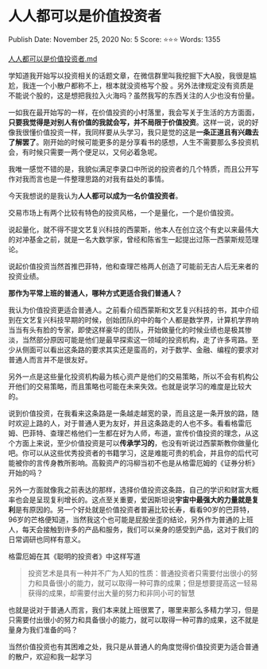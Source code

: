 # 人人都可以是价值投资者

Publish Date: November 25, 2020
No: 5
Score: ⭐️⭐️⭐️
Words: 1355

[人人都可以是价值投资者.md](%E4%BA%BA%E4%BA%BA%E9%83%BD%E5%8F%AF%E4%BB%A5%E6%98%AF%E4%BB%B7%E5%80%BC%E6%8A%95%E8%B5%84%E8%80%85%203acf59cb93514857a6913128d2b68081.md)

学知道我开始写以投资相关的话题文章，在微信群里叫我挖掘下大A股，我很是尴尬，我连一个小散户都称不上，根本就没资格写个股 。另外法律规定没有资质是不能说个股的，这是想把我拉入火海吗？虽然我写的东西关注的人少也没有份量。

一如我在最开始写的一样，在价值投资的小村落里，我会写关于生活的方方面面，**只要我觉得是对别人有价值的我就会写，并不局限于价值投资**。这样一说，说的好像我很懂价值投资一样，我同样要从头学习，我只是觉的这是**一条正道且有兴趣去了解罢了**。刚开始的时候可能更多的是分享看书的感想，人生不需要那么多投资机会，有时候只需要一两个便足以，又何必着急呢。

我唯一感觉不错的是，我貌似满足李录口中所说的投资者的几个特质，而且公开写作对我而言也是一件整理思路的对我有益处的事情。

今天我想说的是我认为**人人都可以成为一名价值投资者**。

交易市场上有两个比较有特色的投资风格，一个是量化，一个是价值投资。

说起量化，就不得不提文艺复兴科技的西蒙斯，他本人在创立这个有史以来最伟大的对冲基金之前，就是一名大数学家，曾经和陈省生一起提出过陈一西蒙斯规范理论。

说起价值投资当然首推巴菲特，他和查理芒格两人创造了可能前无古人后无来者的投资业绩。

**那作为平常上班的普通人，哪种方式更适合我们普通人？**

我认为价值投资更适合普通人。之前看介绍西蒙斯和文艺复兴科技的书，其中介绍到在文艺复兴科技早期的时候，创始团队的中的每个人都是数学界，计算机学界响当当有头有脸的专家，即使这样豪华的团队，开始做量化的时候业绩也是极其惨淡，当然部分原因可能是他们是最早探索这一领域的投资机构，走了许多弯路。至少从侧面可以看出这条路的要求其实还是蛮高的，对于数学、金融、编程的要求对普通人而言并不是很友好。

另外一点是这些量化投资机构最为核心资产是他们的交易策略，所以不会有机构公开他们的交易策略，而且策略也可能在未来失效。也就是说学习的难度是比较大的。

说到价值投资，在我看来这条路是一条越走越宽的录，而且这是一条开放的路，随时欢迎上路的人，对于普通人更为友好，并且这条路走的人也不多。看看格雷厄姆、巴菲特、查理芒格他们一生都在好为人师，布道，宣传价值投资的理念，从这个方面上来说，至少价值投资是可以**传承学习的**，也没有听说过西蒙斯教你做量化吧。你可以从这些优秀投资者的书籍学习，这是难能可贵的机会，并且你的后代可能被你的言传身教所影响。高毅资产的冯柳当初不也是从格雷厄姆的《证券分析》开始的吗？

另外一方面就像我之前表达的那样，选择价值投资这条路，自己的学识和财富大概率也会是呈现复利增长的。这点至关重要，爱因斯坦说**宇宙中最强大的力量就是复利**是有原因的。另一个好处就是价值投资者普遍比较长寿，看看90岁的巴菲特，96岁的芒格便知道，当然我这个也可能是屁股坐歪的结论，另外作为普通的上班人，每天会接触到许多的产品和服务，我们可以亲身的感受到产品，这对于我们的日常调研也同样有意义。

格雷厄姆在其《聪明的投资者》中这样写道

> 投资艺术是具有一种并不广为人知的性质：普通投资者只需要付出很小的努力和具备很小的能力，就可以取得一种可靠的成果；但是想要提高这一轻易获得的成果，却需要付出大量的努力和非同小可的智慧
> 

也就是说对于普通人而言，我们本来就上班很累了，哪里来那么多精力学习，但是只需要付出很小的努力和具备很小的能力，就可以取得一种可靠的成果，这不就是量身为我们准备的吗？

当然价值投资也有其困难之处，我只是从普通人的角度觉得价值投资更为适合普通的散户，欢迎和我一起学习